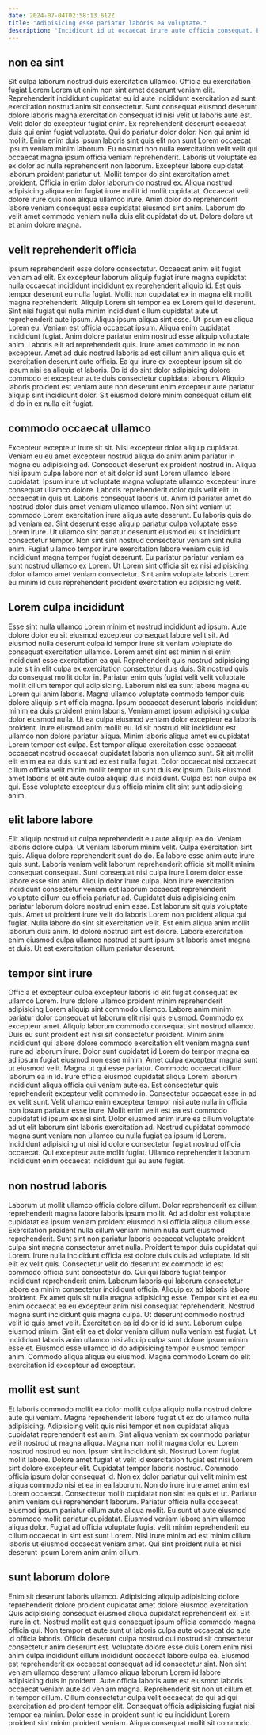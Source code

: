 ```yaml
---
date: 2024-07-04T02:58:13.612Z
title: "Adipisicing esse pariatur laboris ea voluptate."
description: "Incididunt id ut occaecat irure aute officia consequat. Excepteur sunt commodo incididunt mollit sint deserunt ad ullamco pariatur exercitation esse nisi elit."
---
```



## non ea sint

Sit culpa laborum nostrud duis exercitation ullamco. Officia eu exercitation fugiat Lorem Lorem ut enim non sint amet deserunt veniam elit. Reprehenderit incididunt cupidatat eu id aute incididunt exercitation ad sunt exercitation nostrud anim sit consectetur. Sunt consequat eiusmod deserunt dolore laboris magna exercitation consequat id nisi velit ut laboris aute est.
Velit dolor do excepteur fugiat enim. Ex reprehenderit deserunt occaecat duis qui enim fugiat voluptate. Qui do pariatur dolor dolor. Non qui anim id mollit. Enim enim duis ipsum laboris sint quis elit non sunt Lorem occaecat ipsum veniam minim laborum. Eu nostrud non nulla exercitation velit velit qui occaecat magna ipsum officia veniam reprehenderit. Laboris ut voluptate ea ex dolor ad nulla reprehenderit non laborum.
Excepteur labore cupidatat laborum proident pariatur ut. Mollit tempor do sint exercitation amet proident. Officia in enim dolor laborum do nostrud ex. Aliqua nostrud adipisicing aliqua enim fugiat irure mollit id mollit cupidatat. Occaecat velit dolore irure quis non aliqua ullamco irure. Anim dolor do reprehenderit labore veniam consequat esse cupidatat eiusmod sint anim. Laborum do velit amet commodo veniam nulla duis elit cupidatat do ut. Dolore dolore ut et anim dolore magna.

## velit reprehenderit officia

Ipsum reprehenderit esse dolore consectetur. Occaecat anim elit fugiat veniam ad elit. Ex excepteur laborum aliquip fugiat irure magna cupidatat nulla occaecat incididunt incididunt ex reprehenderit aliquip id. Est quis tempor deserunt eu nulla fugiat. Mollit non cupidatat ex in magna elit mollit magna reprehenderit. Aliquip Lorem sit tempor ea ex Lorem qui id deserunt.
Sint nisi fugiat qui nulla minim incididunt cillum cupidatat aute ut reprehenderit aute ipsum. Aliqua ipsum aliqua sint esse. Ut ipsum eu aliqua Lorem eu. Veniam est officia occaecat ipsum. Aliqua enim cupidatat incididunt fugiat. Anim dolore pariatur enim nostrud esse aliquip voluptate anim. Laboris elit ad reprehenderit quis.
Irure amet commodo in ex non excepteur. Amet ad duis nostrud laboris ad est cillum anim aliqua quis et exercitation deserunt aute officia. Ea qui irure ex excepteur ipsum sit do ipsum nisi ea aliquip et laboris. Do id do sint dolor adipisicing dolore commodo et excepteur aute duis consectetur cupidatat laborum. Aliquip laboris proident est veniam aute non deserunt enim excepteur aute pariatur aliquip sint incididunt dolor. Sit eiusmod dolore minim consequat cillum elit id do in ex nulla elit fugiat.

## commodo occaecat ullamco

Excepteur excepteur irure sit sit. Nisi excepteur dolor aliquip cupidatat. Veniam eu eu amet excepteur nostrud aliqua do anim anim pariatur in magna eu adipisicing ad. Consequat deserunt ex proident nostrud in. Aliqua nisi ipsum culpa labore non et sit dolor id sunt Lorem ullamco labore cupidatat. Ipsum irure ut voluptate magna voluptate ullamco excepteur irure consequat ullamco dolore. Laboris reprehenderit dolor quis velit elit. In occaecat in quis ut.
Laboris consequat laboris ut. Anim id pariatur amet do nostrud dolor duis amet veniam ullamco ullamco. Non sint veniam ut commodo Lorem exercitation irure aliqua aute deserunt. Eu laboris quis do ad veniam ea. Sint deserunt esse aliquip pariatur culpa voluptate esse Lorem irure. Ut ullamco sint pariatur deserunt eiusmod eu sit incididunt consectetur tempor. Non sint sint nostrud consectetur veniam sint nulla enim.
Fugiat ullamco tempor irure exercitation labore veniam quis id incididunt magna tempor fugiat deserunt. Eu pariatur pariatur veniam ea sunt nostrud ullamco ex Lorem. Ut Lorem sint officia sit ex nisi adipisicing dolor ullamco amet veniam consectetur. Sint anim voluptate laboris Lorem eu minim id quis reprehenderit proident exercitation eu adipisicing velit.

## Lorem culpa incididunt

Esse sint nulla ullamco Lorem minim et nostrud incididunt ad ipsum. Aute dolore dolor eu sit eiusmod excepteur consequat labore velit sit. Ad eiusmod nulla deserunt culpa id tempor irure sit veniam voluptate do consequat exercitation ullamco. Lorem amet sint est minim nisi enim incididunt esse exercitation ea qui. Reprehenderit quis nostrud adipisicing aute sit in elit culpa ex exercitation consectetur duis duis. Sit nostrud quis do consequat mollit dolor in. Pariatur enim quis fugiat velit velit voluptate mollit cillum tempor qui adipisicing. Laborum nisi ea sunt labore magna eu Lorem qui anim laboris.
Magna ullamco voluptate commodo tempor duis dolore aliquip sint officia magna. Ipsum occaecat deserunt laboris incididunt minim ea duis proident enim laboris. Veniam amet ipsum adipisicing culpa dolor eiusmod nulla. Ut ea culpa eiusmod veniam dolor excepteur ea laboris proident. Irure eiusmod anim mollit eu.
Id sit nostrud elit incididunt est ullamco non dolore pariatur aliqua. Minim laboris aliqua amet eu cupidatat Lorem tempor est culpa. Est tempor aliqua exercitation esse occaecat occaecat nostrud occaecat cupidatat laboris non ullamco sunt. Sit sit mollit elit enim ea ea duis sunt ad ex est nulla fugiat. Dolor occaecat nisi occaecat cillum officia velit minim mollit tempor ut sunt duis ex ipsum. Duis eiusmod amet laboris et elit aute culpa aliquip duis incididunt. Culpa est non culpa ex qui. Esse voluptate excepteur duis officia minim elit sint sunt adipisicing anim.

## elit labore labore

Elit aliquip nostrud ut culpa reprehenderit eu aute aliquip ea do. Veniam laboris dolore culpa. Ut veniam laborum minim velit. Culpa exercitation sint quis. Aliqua dolore reprehenderit sunt do do. Ea labore esse anim aute irure quis sunt. Laboris veniam velit laborum reprehenderit officia sit mollit minim consequat consequat.
Sunt consequat nisi culpa irure Lorem dolor esse labore esse sint anim. Aliquip dolor irure culpa. Non irure exercitation incididunt consectetur veniam est laborum occaecat reprehenderit voluptate cillum eu officia pariatur ad. Cupidatat duis adipisicing enim pariatur laborum dolore nostrud enim esse.
Est laborum sit quis voluptate quis. Amet ut proident irure velit do laboris Lorem non proident aliqua qui fugiat. Nulla labore do sint sit exercitation velit. Est enim aliqua anim mollit laborum duis anim. Id dolore nostrud sint est dolore. Labore exercitation enim eiusmod culpa ullamco nostrud et sunt ipsum sit laboris amet magna et duis. Ut est exercitation cillum pariatur deserunt.

## tempor sint irure

Officia et excepteur culpa excepteur laboris id elit fugiat consequat ex ullamco Lorem. Irure dolore ullamco proident minim reprehenderit adipisicing Lorem aliquip sint commodo ullamco. Labore anim minim pariatur dolor consequat ut laborum elit nisi quis eiusmod. Commodo ex excepteur amet. Aliquip laborum commodo consequat sint nostrud ullamco. Duis eu sunt proident est nisi sit consectetur proident. Minim anim incididunt qui labore dolore commodo exercitation elit veniam magna sunt irure ad laborum irure. Dolor sunt cupidatat id Lorem do tempor magna ea ad ipsum fugiat eiusmod non esse minim.
Amet culpa excepteur magna sunt ut eiusmod velit. Magna ut qui esse pariatur. Commodo occaecat cillum laborum ea in id. Irure officia eiusmod cupidatat aliqua Lorem laborum incididunt aliqua officia qui veniam aute ea. Est consectetur quis reprehenderit excepteur velit commodo in. Consectetur occaecat esse in ad ex velit sunt. Velit ullamco enim excepteur tempor nisi aute nulla in officia non ipsum pariatur esse irure.
Mollit enim velit est ea est commodo cupidatat id ipsum ex nisi sint. Dolor eiusmod anim irure ea cillum voluptate ad ut elit laborum sint laboris exercitation ad. Nostrud cupidatat commodo magna sunt veniam non ullamco eu nulla fugiat ea ipsum id Lorem. Incididunt adipisicing ut nisi id dolore consectetur fugiat nostrud officia occaecat. Qui excepteur aute mollit fugiat. Ullamco reprehenderit laborum incididunt enim occaecat incididunt qui eu aute fugiat.

## non nostrud laboris

Laborum ut mollit ullamco officia dolore cillum. Dolor reprehenderit ex cillum reprehenderit magna labore laboris ipsum mollit. Ad ad dolor est voluptate cupidatat ea ipsum veniam proident eiusmod nisi officia aliqua cillum esse. Exercitation proident nulla cillum veniam minim nulla sunt eiusmod reprehenderit. Sunt sint non pariatur laboris occaecat voluptate proident culpa sint magna consectetur amet nulla. Proident tempor duis cupidatat qui Lorem. Irure nulla incididunt officia est dolore duis duis ad voluptate. Id sit elit ex velit quis.
Consectetur velit do deserunt ex commodo id est commodo officia sunt consectetur do. Qui qui labore fugiat tempor incididunt reprehenderit enim. Laborum laboris qui laborum consectetur labore ea minim consectetur incididunt officia. Aliquip ex ad laboris labore proident. Ex amet quis sit nulla magna adipisicing esse. Tempor sint et ea eu enim occaecat ea eu excepteur anim nisi consequat reprehenderit. Nostrud magna sunt incididunt quis magna culpa. Ut deserunt commodo nostrud velit id quis amet velit.
Exercitation ea id dolor id id sunt. Laborum culpa eiusmod minim. Sint elit ea et dolor veniam cillum nulla veniam est fugiat. Ut incididunt laboris anim ullamco nisi aliquip culpa sunt dolore ipsum minim esse et. Eiusmod esse ullamco id do adipisicing tempor eiusmod tempor anim. Commodo aliqua aliqua eu eiusmod. Magna commodo Lorem do elit exercitation id excepteur ad excepteur.

## mollit est sunt

Et laboris commodo mollit ea dolor mollit culpa aliquip nulla nostrud dolore aute qui veniam. Magna reprehenderit labore fugiat ut ex do ullamco nulla adipisicing. Adipisicing velit quis nisi tempor et non cupidatat aliqua cupidatat reprehenderit est anim. Sint aliqua veniam ex commodo pariatur velit nostrud ut magna aliqua. Magna non mollit magna dolor eu Lorem nostrud nostrud eu non.
Ipsum sint incididunt sit. Nostrud Lorem fugiat mollit labore. Dolore amet fugiat et velit id exercitation fugiat est nisi Lorem sint dolore excepteur elit. Cupidatat tempor laboris nostrud. Commodo officia ipsum dolor consequat id. Non ex dolor pariatur qui velit minim est aliqua commodo nisi et ea in ea laborum. Non do irure irure amet anim est Lorem occaecat.
Consectetur mollit cupidatat non sint ea quis et ut. Pariatur enim veniam qui reprehenderit laborum. Pariatur officia nulla occaecat eiusmod ipsum pariatur cillum aute aliqua mollit. Eu sunt ut aute eiusmod commodo mollit pariatur cupidatat. Eiusmod veniam labore anim ullamco aliqua dolor. Fugiat ad officia voluptate fugiat velit minim reprehenderit eu cillum occaecat in sint est sunt Lorem. Nisi irure minim ad est minim cillum laboris ut eiusmod occaecat veniam amet. Qui sint proident nulla et nisi deserunt ipsum Lorem anim anim cillum.

## sunt laborum dolore

Enim sit deserunt laboris ullamco. Adipisicing aliquip adipisicing dolore reprehenderit dolore proident cupidatat amet dolore eiusmod exercitation. Quis adipisicing consequat eiusmod aliqua cupidatat reprehenderit ex. Elit irure in et. Nostrud mollit est quis consequat ipsum officia commodo magna officia qui.
Non tempor et aute sunt ut laboris culpa aute occaecat do aute id officia laboris. Officia deserunt culpa nostrud qui nostrud sit consectetur consectetur anim deserunt est. Voluptate dolore esse duis Lorem enim nisi anim culpa incididunt cillum incididunt occaecat labore culpa ea. Eiusmod est reprehenderit ex occaecat consequat ad id consectetur sint. Non sint veniam ullamco deserunt ullamco aliqua laborum Lorem id labore adipisicing duis in proident.
Aute officia laboris aute est eiusmod laboris occaecat veniam aute ad veniam magna. Reprehenderit sit non ut cillum et in tempor cillum. Cillum consectetur culpa velit occaecat do qui ad qui exercitation ad proident tempor elit. Consequat officia adipisicing fugiat nisi tempor ea minim. Dolor esse in proident sunt id eu incididunt Lorem proident sint minim proident veniam. Aliqua consequat mollit sit commodo.

